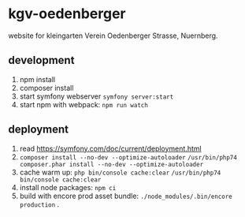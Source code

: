 # kgv-oedenberger

website for kleingarten Verein Oedenberger Strasse, Nuernberg. 

## development
1. npm install
2. composer install
3. start symfony webserver `symfony server:start`
4. start npm with webpack: `npm run watch`  

## deployment

1. read https://symfony.com/doc/current/deployment.html
2. `composer install --no-dev --optimize-autoloader`
    `/usr/bin/php74 composer.phar install --no-dev --optimize-autoloader`
3. cache warm up: 
    `php bin/console cache:clear`
   `/usr/bin/php74 bin/console cache:clear`
4. install node packages: `npm ci`
5. build with encore prod asset bundle: 
`./node_modules/.bin/encore production`
.
